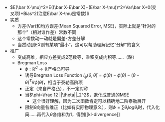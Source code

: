 - $E(\bar X-\mu)^2=E((\bar X-E\bar X)+(E\bar X-\mu))^2=Var\bar X+0(交叉项)+Bias^2(注意E\bar X-\mu是常数)$
- 实质
  - 方差(Var)和均方误差(Mean Squared Error, MSE)，实际上就是“针对的那个”（相对谁作差）常数不同
  - 这个常数动一动就是偏差-方差分解
  - 当然动到$E\bar X$则有某项“最小”。这可以帮助理解记忆“分解”的含义
- 推广
  - 变成高维，相应方差变成2范数等，乘积变成内积等……（略）
  - Bregman Loss
    - $\phi: \mathbb R^d \to \mathbb R$严格凸可导
    - 诱导Bregman Loss Function $l_\phi(\theta,\hat \theta)=\phi(\theta) - \phi(\hat\theta) - (\theta - \hat \theta)^T \nabla \phi(\hat\theta)$，相当于泰勒高阶项
    - 正定（来自严格凸），不一定对称
    - 当$\phi=\frac 12 ||\theta||_2^2$，退化成普通的MSE
      - 这个很好理解，因为二次函数肯定可以精确地二阶泰勒展开
    - 限制$\theta$向量各维正（比如有实际物理意义），则$\phi=\sum \theta_ilog\theta_i$时，代入化简……再代入$\theta$各维和为1，得到[[kl-divergence]]